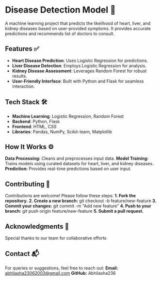 # Disease Detection Model 🌟

A machine learning project that predicts the likelihood of heart, liver, and kidney diseases based on user-provided symptoms. It provides accurate predictions and recommends list of doctors to consult.

## Features ✅

- **Heart Disease Prediction**: Uses Logistic Regression for predictions.
- **Liver Disease Detection**: Employs Logistic Regression for analysis.
- **Kidney Disease Assessment**: Leverages Random Forest for robust results.
- **User-Friendly Interface**: Built with Python and Flask for seamless interaction.

## Tech Stack 🛠️

- **Machine Learning**: Logistic Regression, Random Forest
- **Backend**: Python, Flask
- **Frontend**: HTML, CSS
- **Libraries**: Pandas, NumPy, Scikit-learn, Matplotlib

## How It Works ⚙️
**Data Processing:** Cleans and preprocesses input data.
**Model Training:** Trains models using curated datasets for heart, liver, and kidney diseases.
**Prediction:** Provides real-time predictions based on user input.

## Contributing 🤝
Contributions are welcome! Please follow these steps:
**1. Fork the repository.**
**2. Create a new branch:**
    git checkout -b feature/new-feature
**3. Commit your changes:**
    git commit -m "Add new feature"
**4. Push to your branch:**
    git push origin feature/new-feature
**5. Submit a pull request.**

## Acknowledgments 🙌
Special thanks to our team for collaborative efforts

## Contact 📬
For queries or suggestions, feel free to reach out:
**Email:** abhilasha23062003@gmail.com
**GitHub:** Abhilasha236
